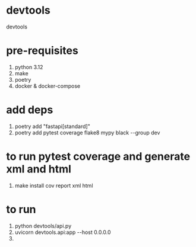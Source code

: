 # devtools
devtools

# pre-requisites 
1. python 3.12
2. make
3. poetry
4. docker & docker-compose

# add deps 
1. poetry add "fastapi[standard]" 
2. poetry add pytest coverage flake8 mypy black --group dev

# to run pytest coverage and generate xml and html
1. make install cov report xml html

# to run 
1. python devtools/api.py
2. uvicorn devtools.api:app --host 0.0.0.0 
3.  
